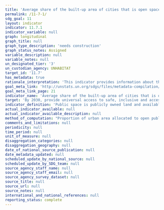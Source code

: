 ```yaml
---
title: 'Average share of the built-up area of cities that is open space for public use for all, by sex, age and persons with disabilities'
permalink: /11-7-1/
sdg_goal: 11
layout: indicator
indicator: 11.7.1
indicator_variable: null
graph: longitudinal
graph_title: null
graph_type_description: 'needs construction'
graph_status_notes: Assigned
variable_description: null
variable_notes: null
un_designated_tier: '3'
un_custodian_agency: UNHABITAT
target_id: '11.7'
has_metadata: true
rationale_interpretation: 'This indicator provides information about the amount of open public areas in a city. Cities that improve and sustain the use of public space, including streets, enhance community cohesion, civic identity, and quality of life. Having access to open public spaces does not only improve the quality of life: it is also a first step toward civic empowerment and greater access to institutional and political spaces.'
goal_meta_link: 'http://unstats.un.org/sdgs/files/metadata-compilation/Metadata-Goal-11.pdf'
goal_meta_link_page: 21
indicator_name: 'Average share of the built-up area of cities that is open space for public use for all, by sex, age and persons with disabilities'
target: 'By 2030, provide universal access to safe, inclusive and accessible, green and public spaces, in particular for women and children, older persons and persons with disabilities.'
indicator_definition: 'Public space is publicly owned land and available for public use. Public spaces encompass a range of environments including streets, sidewalks squares, gardens, parks, conservation areas. Each public space has its own spatial, historic, environmental, social and economic features. They can be publically or privately managed.  Public Space: Having sufficient public space allows cities and regions to function efficiently and equitably. Reduced amounts of public space impact negatively on quality of life, social inclusion, infrastructure development, environmental sustainable and productivity. It is documented that well designed and maintained streets and public spaces result in lower crime and violence. Making space for formal and informal economic activities, recovering and maintaining public spaces for a diversity of users in a positive way, and making services and opportunities available to marginalized residents, enhance social cohesion and economic security. Uncontrolled rapid urbanization generally creates settlement patterns with dangerously low proportions of public space. As a result, these places are unable to accommodate safe pedestrian and vehicular rights of way, land for critical infrastructure like water, sewerage and waste collection, recreational spaces, green areas and parks that contribute to social cohesion and protected ecological hotspots and corridors. As new cities also develop they have reduced allocations of land for public space especially streets. On average, at 15% the land allocated to streets in new planned areas is substantially less than the standard and in unplanned areas the situation is considerably worse with an average of 2%. The generally accepted minimum standard for public space in higher density settlements (150 inhabitants or more per/hectare) is 45% (30% for streets and sidewalks and 15% for open public space).Total city space refers to the built-up area of the city. The proportion of urban areas dedicated to streets and public spaces is a crucial feature of the spatial plans of cities. The road network is the integrative and dynamic factor between individuals and socioeconomic activities. It is a structuring component of geographic space and defines the socio-dynamics of an area being conditioned by the spatial pattern, which restricts the location of roads and human settlements. Short and direct pedestrian and cycling routes require highly connected network of paths and streets around small, permeable blocks. These features are primarily important for walking and for transit station accessibility, which can be easily discouraged by detours.A prosperous city seeks a tight network of paths and streets offering multiple routes to many destinations that also make walking and cycling trips varied and enjoyable. In fact, cities that have adequate streets, public spaces and greater connectivity are more liveable and productive. The use of this indicator aims to integrate urban form and spatial analysis in the monitoring of Goal 11 of the Sustainable Development Goals. Spatial indicators are vital tools supporting sustainable urban and regional planning. They are valuable in the generation of spatial data that is critical for priority setting for harmonious and equitable distribution of resources and investments in the territory. This information supports decision-making based on evidence and facilitates effective urban management and the setting of local monitoring mechanisms to assess impact in localized areas. Area of public space as a proportion of total city space, including the land allocated to streets. The indicator is calculated integrating to metrics: a) land allocated to open public space; b) land allocated to streets.'
actual_indicator_available: null
actual_indicator_available_description: null
method_of_computation: "Proportion of urban area allocated to open public spaces, including street and sidewalks.  Proportion of Total Open Public Space = ( (Total surface of open public space + Total surface of land allocated to streets) / Total surface of built up area of the urban agglomeration ) Unit of Measurement: %  The method to estimate the area of public space is based on three steps: 1) spatial analysis to delimit the built-up area of the city; 2) estimation of the total open public space and; 3) estimation of the total area allocated to streets. \t1. Spatial analysis to delimit the built-up area. Delimit the built-up area of the urban agglomeration and calculate the total area (square kilometers). \t\t1.1 Satellite imagery: Use of exiting layers of satellite imagery ranging from open sources such as Google Earth and UK Geological Survey/NASA imagery Landsat to more sophisticated and higher resolution land cover data sets. Images will be analyzed for the latest available year. \t\t1.2 Delimitation of built-up area of the urban agglomeration: The delimitation of the urban agglomeration refers to the total area occupied by the built-up area and its urbanized open space. The delimitation of the study area distinguishes urban, suburban and rural areas based on the built-up densities. This indicators includes urban (more than 50% built-up density) and suburban areas (between 50% to 10% built-up density (refer to annex 1 \"Measurement of the Street Connectivity Index\"). \t2. Open public space: mapping and calculation of total areas of open public space within the defined urban boundaries based on the built-up area. \t\t2.1 Definition of open public space: An open public space is related to universal access. Open public spaces include only the following types: \t\t\tParks: open spaces inside a municipality that provide free air recreation and contact with nature. Their principal characteristic is the significant proportion of green area. \t\t\tCivic parks: open spaces created by building agglomeration around an open area, which was later transformed into a representative, civic area. They are characterised by considerable nature, specifically gardens. They are good place for cultural events and passive recreation. \t\t\tSquares: open spaces created by building agglomeration around an open area. Its main characteristics are the significant proportion of architectonic elements and interaction among buildings and the open area. Squares are usually public spaces that are relevant to the city due to their location, territorial development, or cultural importance. \t\t\tRecreational green areas: public green areas that contribute to environmental preservation. All recreational green areas must guarantee accessibility and must be linked to urban areas. Their main functions are ornamental and passive recreation. \t\t\tFacility public areas: open meeting spaces and recreational facilities that are part of city facilities (defined as places that are elementary to all cities; i.e., public libraries, stadium, public sports centres, etc.). These areas have the following characteristics: public property, free transit and access, and both active and passive recreation. (e.g., the public area outside a stadium). \t\t2.2 Inventory of open public space. Information can be obtained from legal documents outlining publicly owned land and well defined land use plans. In some cases where this information is lacking, incomplete or outdated, open sources and communitybased maps, which are increasingly recognized as a valid source of information, can be a viable alternative. \t\t2.3 Computation of total area of open public space. The inventory of open public spaces is digitalized in existing maps and vectorised to allow computation of surfaces. The total of open public area is divided by the total built-up area of the city to obtain the proportion. \t3. Land allocated to streets: calculation of the total area allocated to streets based on sampling techniques as a proportion of the total surface of the built-up area as per definition above. \t\t3.1 Definition of streets. For this indicator, streets are defined as the space used by pedestrian or vehicles in order to go from one place to another in the city and also in order to interact. More and more, local population recognizes streets as public spaces and as an important 'common' of the city. The area of the streets include the carriageway, the median, the roundabouts, the traffic islands, the sidewalk, the cycle tracks, planting zones and storm drainage; in other words, the right of way limited by private properties and/or natural obstacles such as rivers. In informal settlements or slum areas where sidewalks are missing, the main references for limiting the street area are the physical boundaries used to demarcate the private properties. Unpaved roads are also considered as streets. \t\t3.2 Sampling technique for the estimation of land allocated to streets. The estimation of the total area of the street is based on the following methodology: \t\t\ta. Define the boundary of the built-up area. \t\t\tb. Generate the Halton sequence of sample points of the urban area bounding box for an average density of 10 points per Km2. \t\t\tc. Extract the sample points that are within the urban area boundary. \t\t\td. Buffer the points to get sample areas (circles) with an area of 10 Ha each (0.1 Km2). \t\t\te. For each sample area in the sequence: i) check the completeness of the street network using 'open street maps' (OSM cartography on streets) within the sample area, and complete it if necessary comparing it with the most recent satellite imagery of the urban area; ii) define and delimit streets as per definition; iii) measure the street widths on the orthophoto (i.e. Bing) and store it in the OSM data base; iv) download the OSM cartography; v) superimpose (clip) the OSM data with the sample areas; vi) calculate the land allocated to street for each sample area. \t\t\tf. Repeat the process for the following sample areas until the variations are within a certain margin (95% confidence limits). \t\t3.3 Computation of total area of land allocated to streets. The average of the sample areas provide the total land allocated to streets.  Benchmark Proportion of Total Open Public Space Min = 0 % Max = 45 % Total Open Public Space (%) Min = 0 % Max = 15 % Land Allocated to Street (%) Min = 0 % Max = 30%  Standardization see report for Standardization details  Example see report for Example"
comments_and_limitations: null
periodicity: null
time_period: null
unit_of_measure: null
disaggregation_categories: null
disaggregation_geography: null
date_of_national_source_publication: null
date_metadata_updated: null
scheduled_update_by_national_source: null
scheduled_update_by_SDG_team: null
source_agency_staff_name: null
source_agency_staff_email: null
source_agency_survey_dataset: null
source_title: null
source_url: null
source_notes: null
international_and_national_references: null
reporting_status: complete
---
```

